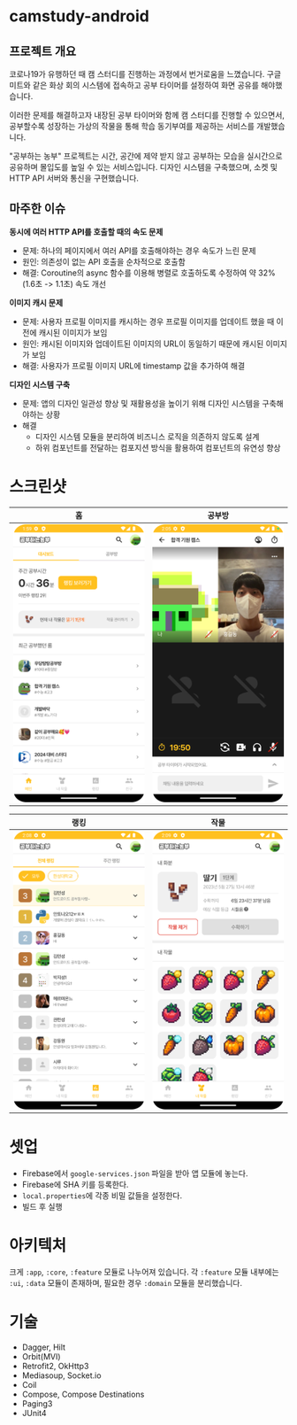 # camstudy-android

## 프로젝트 개요

코로나19가 유행하던 때 캠 스터디를 진행하는 과정에서 번거로움을 느꼈습니다. 구글 미트와 같은 화상 회의 시스템에 접속하고 공부 타이머를
설정하여 화면 공유를 해야했습니다.

이러한 문제를 해결하고자 내장된 공부 타이머와 함께 캠 스터디를 진행할 수 있으면서, 공부할수록 성장하는 가상의 작물을 통해 학습 동기부여를
제공하는 서비스를 개발했습니다.

"공부하는 농부" 프로젝트는 시간, 공간에 제약 받지 않고 공부하는 모습을 실시간으로 공유하며 몰입도를 높일 수 있는 서비스입니다.
디자인 시스템을 구축했으며, 소켓 및 HTTP API 서버와 통신을 구현했습니다.

## 마주한 이슈

**동시에 여러 HTTP API를 호출할 때의 속도 문제**

- 문제: 하나의 페이지에서 여러 API를 호출해야하는 경우 속도가 느린 문제
- 원인: 의존성이 없는 API 호출을 순차적으로 호출함
- 해결: Coroutine의 async 함수를 이용해 병렬로 호출하도록 수정하여 약 32%(1.6초 -> 1.1초) 속도 개선

**이미지 캐시 문제**

- 문제: 사용자 프로필 이미지를 캐시하는 경우 프로필 이미지를 업데이트 했을 때 이전에 캐시된 이미지가 보임
- 원인: 캐시된 이미지와 업데이트된 이미지의 URL이 동일하기 때문에 캐시된 이미지가 보임
- 해결: 사용자가 프로필 이미지 URL에 timestamp 값을 추가하여 해결

**디자인 시스템 구축**

- 문제: 앱의 디자인 일관성 향상 및 재활용성을 높이기 위해 디자인 시스템을 구축해야하는 상황
- 해결
    - 디자인 시스템 모듈을 분리하여 비즈니스 로직을 의존하지 않도록 설계
    - 하위 컴포넌트를 전달하는 컴포지션 방식을 활용하여 컴포넌트의 유연성 향상

# 스크린샷

| 홈                                         | 공부방                             |
|-------------------------------------------|---------------------------------|
| ![dashboard](./screenshots/dashboard.png) | ![room](./screenshots/room.png) |

| 랭킹                                    | 작물                              | 
|---------------------------------------|---------------------------------|
| ![ranking](./screenshots/ranking.png) | ![crop](./screenshots/crop.png) |

# 셋업

- Firebase에서 `google-services.json` 파일을 받아 앱 모듈에 놓는다.
- Firebase에 SHA 키를 등록한다.
- `local.properties`에 각종 비밀 값들을 설정한다.
- 빌드 후 실행

# 아키텍처

크게 `:app`, `:core`, `:feature` 모듈로 나누어져 있습니다.
각 `:feature` 모듈 내부에는 `:ui`, `:data` 모듈이 존재하며, 필요한 경우 `:domain` 모듈을 분리했습니다.

# 기술

- Dagger, Hilt
- Orbit(MVI)
- Retrofit2, OkHttp3
- Mediasoup, Socket.io
- Coil
- Compose, Compose Destinations
- Paging3
- JUnit4
